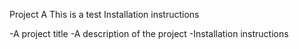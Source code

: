 Project A
This is a test
Installation instructions

-A project title
-A description of the project
-Installation instructions
